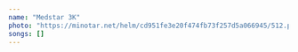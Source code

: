 ```yaml
---
name: "Medstar 3K"
photo: "https://minotar.net/helm/cd951fe3e20f474fb73f257d5a066945/512.png"
songs: []
---
```

